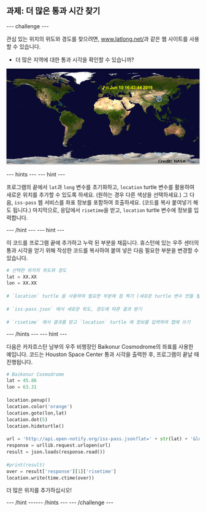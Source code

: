 ## 과제: 더 많은 통과 시간 찾기

--- challenge ---

관심 있는 위치의 위도와 경도를 찾으려면, <a href="http://www.latlong.net/" target="_blank"> www.latlong.net/</a>과 같은 웹 사이트를 사용할 수 있습니다.

+ 더 많은 지역에 대한 통과 시각을 확인할 수 있습니까? 

![스크린샷](images/iss-final.png)

--- hints ---
 --- hint ---

프로그램의 끝에서 `lat`과 `long` 변수를 초기화하고, `location` turtle 변수를 활용하여 새로운 위치를 추가할 수 있도록 하세요. (원하는 경우 다른 색상을 선택하세요.) 그 다음, `iss-pass` 웹 서비스를 좌표 정보를 포함하여 호출하세요. (코드를 복사 붙여넣기 해도 됩니다.) 마지막으로, 응답에서 `risetime`을 받고, `location` turtle 변수에 정보를 입력합니다.

--- /hint --- --- hint ---

이 코드를 프로그램 끝에 추가하고 누락 된 부분을 채웁니다. 휴스턴에 있는 우주 센터의 통과 시각을 얻기 위해 작성한 코드를 복사하여 붙여 넣은 다음 필요한 부분을 변경할 수 있습니다.

```python
# 선택한 위치의 위도와 경도
lat = XX.XX
lon = XX.XX

# `location` turtle 을 사용하여 필요한 부분에 점 찍기 (새로운 turtle 변수 만들 필요 없음), 다른 색상 고르기

# `iss-pass.json` 에서 새로운 위도, 경도에 따른 결과 받기

# `risetime` 에서 결과를 받고 `location` turtle 에 정보를 입력하여 맵에 쓰기
```

--- /hints --- --- hint ---

다음은 카자흐스탄 남부의 우주 비행장인 Baikonur Cosmodrome의 좌표를 사용한 예입니다. 코드는 Houston Space Center 통과 시각을 출력한 후, 프로그램이 끝날 때 진행됩니다.

```python
# Baikonur Cosmodrome
lat = 45.86
lon = 63.31

location.penup()
location.color('orange')
location.goto(lon,lat)
location.dot(5)
location.hideturtle()

url = 'http://api.open-notify.org/iss-pass.json?lat=' + str(lat) + '&lon=' + str(lon)
response = urllib.request.urlopen(url)
result = json.loads(response.read())

#print(result)
over = result['response'][1]['risetime']
location.write(time.ctime(over))
```

더 많은 위치를 추가하십시오!

--- /hint ------ /hints --- --- /challenge ---